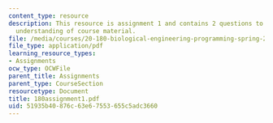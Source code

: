 ```yaml
---
content_type: resource
description: This resource is assignment 1 and contains 2 questions to test students
  understanding of course material.
file: /media/courses/20-180-biological-engineering-programming-spring-2006/51935b40876c63e67553655c5adc3660_180assignment1.pdf
file_type: application/pdf
learning_resource_types:
- Assignments
ocw_type: OCWFile
parent_title: Assignments
parent_type: CourseSection
resourcetype: Document
title: 180assignment1.pdf
uid: 51935b40-876c-63e6-7553-655c5adc3660
---
```

